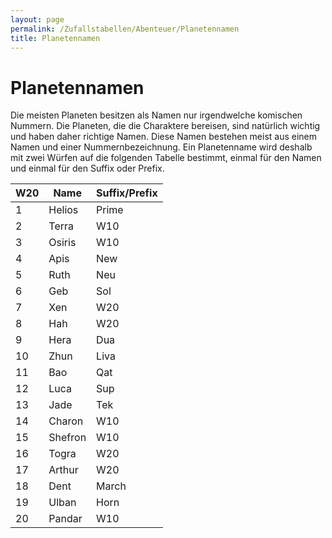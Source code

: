 ```yaml
---
layout: page
permalink: /Zufallstabellen/Abenteuer/Planetennamen
title: Planetennamen
---
```


# Planetennamen

Die meisten Planeten besitzen als Namen nur irgendwelche komischen Nummern. Die Planeten, die die Charaktere bereisen, sind natürlich wichtig und haben daher richtige Namen. Diese Namen bestehen meist aus einem Namen und einer Nummernbezeichnung. Ein Planetenname wird deshalb mit zwei Würfen auf die folgenden Tabelle bestimmt, einmal für den Namen und einmal für den Suffix oder Prefix.

<table><thead><tr><th>W20</th><th>Name</th><th>Suffix/Prefix</th></tr></thead><tbody><tr><td>1</td><td>Helios</td><td>Prime</td></tr><tr><td>2</td><td>Terra</td><td>W10</td></tr><tr><td>3</td><td>Osiris</td><td>W10</td></tr><tr><td>4</td><td>Apis</td><td>New</td></tr><tr><td>5</td><td>Ruth</td><td>Neu</td></tr><tr><td>6</td><td>Geb</td><td> Sol</td></tr><tr><td>7</td><td>Xen</td><td> W20</td></tr><tr><td>8</td><td>Hah</td><td> W20</td></tr><tr><td>9</td><td>Hera</td><td> Dua</td></tr><tr><td>10</td><td>Zhun</td><td> Liva</td></tr><tr><td>11</td><td>Bao</td><td> Qat</td></tr><tr><td>12</td><td>Luca</td><td> Sup</td></tr><tr><td>13</td><td>Jade</td><td> Tek</td></tr><tr><td>14</td><td>Charon</td><td> W10</td></tr><tr><td>15</td><td>Shefron</td><td> W10</td></tr><tr><td>16</td><td>Togra</td><td> W20</td></tr><tr><td>17</td><td>Arthur</td><td> W20</td></tr><tr><td>18</td><td>Dent</td><td> March</td></tr><tr><td>19</td><td>Ulban</td><td> Horn</td></tr><tr><td>20</td><td>Pandar</td><td> W10</td></tr></tbody></table>
